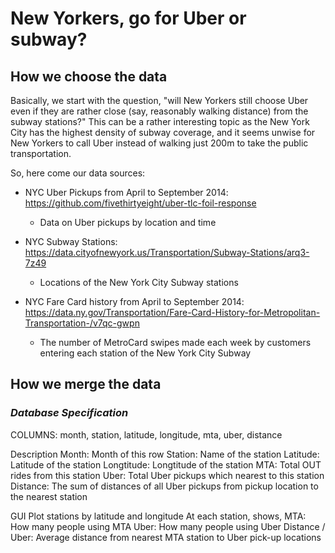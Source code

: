 # New Yorkers, go for Uber or subway?

## How we choose the data
Basically, we start with the question, "will New Yorkers still choose Uber even if they are rather close (say, reasonably walking distance) from the subway stations?" This can be a rather interesting topic as the New York City has the highest density of subway coverage, and it seems unwise for New Yorkers to call Uber instead of walking just 200m to take the public transportation. 

So, here come our data sources:

* NYC Uber Pickups from April to September 2014: https://github.com/fivethirtyeight/uber-tlc-foil-response
  * Data on Uber pickups by location and time
  
* NYC Subway Stations: https://data.cityofnewyork.us/Transportation/Subway-Stations/arq3-7z49
  * Locations of the New York City Subway stations 
   
  
* NYC Fare Card history from April to September 2014: https://data.ny.gov/Transportation/Fare-Card-History-for-Metropolitan-Transportation-/v7qc-gwpn
  * The number of MetroCard swipes made each week by customers entering each station of the New York City Subway
  

## How we merge the data

### *Database Specification*

COLUMNS: month, station, latitude, longitude, mta, uber, distance

Description
Month: Month of this row
Station: Name of the station
Latitude: Latitude of the station
Longtitude: Longtitude of the station
MTA: Total OUT rides from this station
Uber: Total Uber pickups which nearest to this station 
Distance: The sum of distances of all Uber pickups from pickup location to the nearest station


GUI
Plot stations by latitude and longitude
At each station, shows,
MTA: How many people using MTA
Uber: How many people using Uber
Distance / Uber: Average distance from nearest MTA station to Uber pick-up locations

